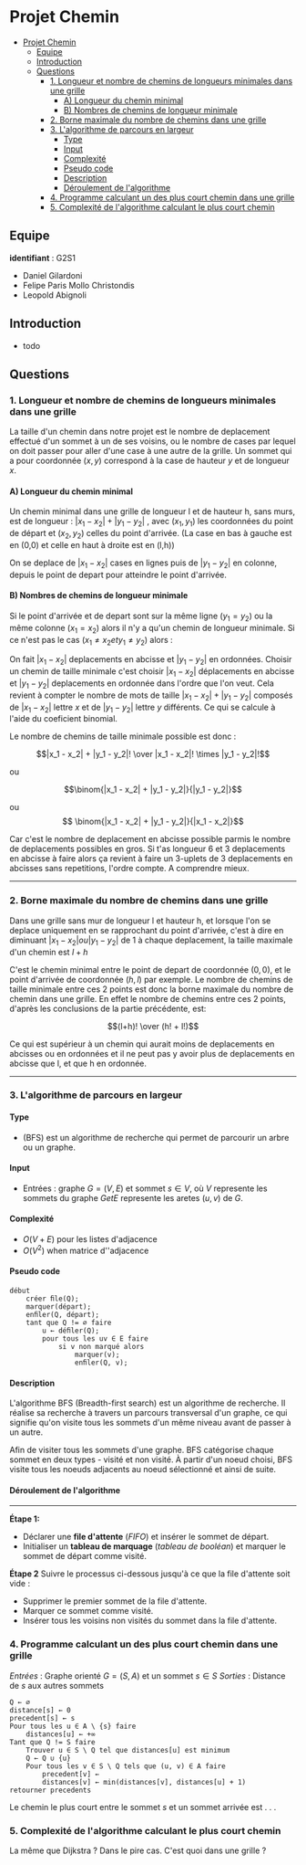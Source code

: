# Projet Chemin

- [Projet Chemin](#projet-chemin)
  - [Equipe](#equipe)
  - [Introduction](#introduction)
  - [Questions](#questions)
    - [1. Longueur et nombre de chemins de longueurs minimales dans une grille](#1-longueur-et-nombre-de-chemins-de-longueurs-minimales-dans-une-grille)
      - [A) Longueur du chemin minimal](#a-longueur-du-chemin-minimal)
      - [B) Nombres de chemins de longueur minimale](#b-nombres-de-chemins-de-longueur-minimale)
    - [2. Borne maximale du nombre de chemins dans une grille](#2-borne-maximale-du-nombre-de-chemins-dans-une-grille)
    - [3. L'algorithme de parcours en largeur](#3-lalgorithme-de-parcours-en-largeur)
      - [Type](#type)
      - [Input](#input)
      - [Complexité](#complexité)
      - [Pseudo code](#pseudo-code)
      - [Description](#description)
      - [Déroulement de l'algorithme](#déroulement-de-lalgorithme)
    - [4. Programme calculant un des plus court chemin dans une grille](#4-programme-calculant-un-des-plus-court-chemin-dans-une-grille)
    - [5. Complexité de l'algorithme calculant le plus court chemin](#5-complexité-de-lalgorithme-calculant-le-plus-court-chemin)


## Equipe
**identifiant** : G2S1 
* Daniel Gilardoni      
* Felipe Paris Mollo Christondis      
* Leopold Abignoli        


## Introduction

* todo
<!-- [TODO] -->

## Questions
### 1. Longueur et nombre de chemins de longueurs minimales dans une grille

La taille d'un chemin dans notre projet est le nombre de deplacement effectué d'un sommet à un de ses voisins, ou le nombre de cases par lequel on doit passer pour aller d'une case à une autre de la grille.
Un sommet qui a pour coordonnée $(x,y)$ correspond à la case de hauteur $y$ et de longueur $x$.


#### A) Longueur du chemin minimal

Un chemin minimal dans une grille de longueur l et de hauteur h, sans murs, est de longueur :
$|x_1 - x_2| + |y_1 - y_2|$ , avec $(x_1,y_1)$ les coordonnées du point de départ et $(x_2,y_2)$ celles du point d'arrivée.
(La case en bas à gauche est en (0,0) et celle en haut à droite est en (l,h))
<!-- $|x_1 - x_2|$ est la valeur absolue de $x_1 - x_2$ -->
On se deplace de $|x_1 - x_2|$ cases en lignes puis de $|y_1 - y_2|$ en colonne, depuis le point de depart pour atteindre le point d'arrivée.

#### B) Nombres de chemins de longueur minimale

Si le point d'arrivée et de depart sont sur la même ligne $(y_1 = y_2)$ ou la même colonne $(x_1 = x_2)$ alors il n'y a qu'un chemin de longueur minimale.
Si ce n'est pas le cas $(x_1 \ne x_2 et y_1 \ne y_2)$ alors :
<!-- 2 si |x1 - x2| + |y1 - y2| = 2 (en sachant que x1 != x2 et y1 != y2 comme dit au-dessus donc pas 2 d'ecart entre x1 et x2 par ex) // si longueur 2 -->
<!-- si lg = 3 : nb = 3 -->
<!-- si lg = 4 : nb = 4 ou 6 -->
<!-- si lg = 5 : nb = 5 ou 10 -->
<!-- si lg = 6 : nb = 6 ou 15 ou 20 -->

On fait $|x_1 - x_2|$ deplacements en abcisse et $|y_1 - y_2|$ en ordonnées.
Choisir un chemin de taille minimale c'est choisir $|x_1 - x_2|$ déplacements en abcisse et $|y_1 - y_2|$ deplacements en ordonnée dans l'ordre que l'on veut.
Cela revient à compter le nombre de mots de taille $|x_1 - x_2| + |y_1 - y_2|$ composés de $|x_1 - x_2|$ lettre $x$ et de $|y_1 - y_2|$ lettre $y$ différents. Ce qui se calcule à l'aide du coeficient binomial.

Le nombre de chemins de taille minimale possible est donc :  

$$|x_1 - x_2| + |y_1 - y_2|! \over |x_1 - x_2|! \times |y_1 - y_2|!$$

ou

$$\binom{|x_1 - x_2| + |y_1 - y_2|}{|y_1 - y_2|}$$
<!-- coef binomial  -->
ou
$$ \binom{|x_1 - x_2| + |y_1 - y_2|}{|x_1 - x_2|}$$
<!-- coef binomial equivalent -->

Car c'est le nombre de deplacement en abcisse possible parmis le nombre de deplacements possibles en gros.
Si t'as longueur 6 et 3 deplacements en abcisse à faire alors ça revient à faire un 3-uplets de 3 deplacements en abcisses sans repetitions, l'ordre compte. A comprendre mieux.

---

### 2. Borne maximale du nombre de chemins dans une grille

Dans une grille sans mur de longueur l et hauteur h, et lorsque l'on se deplace uniquement en se rapprochant du point d'arrivée, c'est à dire en diminuant $|x_1 - x_2| ou |y_1 - y_2|$ de 1 à chaque deplacement, la taille maximale d'un chemin est $l+h$

C'est le chemin minimal entre le point de depart de coordonnée $(0,0)$, et le point d'arrivée de coordonnée $(h,l)$ par exemple.
Le nombre de chemins de taille minimale entre ces 2 points est donc la borne maximale du nombre de chemin dans une grille.
En effet le nombre de chemins entre ces 2 points, d'après les conclusions de la partie précédente, est:

$$(l+h)! \over (h! + l!)$$

Ce qui est supérieur à un chemin qui aurait moins de deplacements en abcisses ou en ordonnées et il ne peut pas y avoir plus de deplacements en abcisse que l, et que h en ordonnée.

---

### 3. L'algorithme de parcours en largeur
#### Type
* (BFS) est un algorithme de recherche qui permet de parcourir un arbre ou un graphe.
#### Input
* Entrées : graphe $G = (V, E)$ et sommet $s ∈ V$, où $V$ represente les sommets du graphe $G et E$ represente les aretes $(u, v)$ de $G$.
#### Complexité
* $O(V + E)$ pour les listes d'adjacence
* $O(V^2)$ when matrice d''adjacence 
#### Pseudo code
```
début
    créer ﬁle(Q);
    marquer(départ);
    enﬁler(Q, départ);
    tant que Q != ∅ faire
        u ← déﬁler(Q);
        pour tous les uv ∈ E faire
            si v non marqué alors
                marquer(v);
                enﬁler(Q, v);
```

#### Description

L'algorithme BFS (Breadth-first search) est un algorithme de recherche. Il réalise sa recherche à travers un parcours transversal d'un graphe, ce qui signifie qu'on visite tous les sommets d'un même niveau avant de passer à un autre. 

Afin de visiter tous les sommets d'une graphe. BFS catégorise chaque sommet en deux types - visité et non visité. À partir d'un noeud choisi, BFS visite tous les noeuds adjacents au noeud sélectionné et ainsi de suite. 

#### Déroulement de l'algorithme
___

**Étape 1:**
- Déclarer une **file d'attente** (*FIFO*) et insérer le sommet de départ.
- Initialiser un **tableau de marquage** (*tableau de booléan*) et marquer le sommet de départ comme visité.

**Étape 2**
Suivre le processus ci-dessous jusqu'à ce que la file d'attente soit vide :
- Supprimer le premier sommet de la file d'attente.
- Marquer ce sommet comme visité.
- Insérer tous les voisins non visités du sommet dans la file d'attente.

### 4. Programme calculant un des plus court chemin dans une grille

*Entrées* : Graphe orienté $G = (S, A)$ et un sommet $s ∈ S$
*Sorties* : Distance de $s$ aux autres sommets
```
Q ← ∅
distance[s] ← 0
precedent[s] ← s
Pour tous les u ∈ A \ {s} faire
    distances[u] ← +∞
Tant que Q != S faire
    Trouver u ∈ S \ Q tel que distances[u] est minimum
    Q ← Q ∪ {u}
    Pour tous les v ∈ S \ Q tels que (u, v) ∈ A faire
        precedent[v] ← 
        distances[v] ← min(distances[v], distances[u] + 1)
retourner precedents
```
Le chemin le plus court entre le sommet $s$ et un sommet arrivée est . . .

### 5. Complexité de l'algorithme calculant le plus court chemin

La même que Dijkstra ? Dans le pire cas.
C'est quoi dans une grille ?